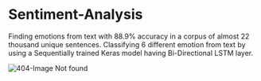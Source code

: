# Sentiment-Analysis

Finding emotions from text with 88.9% accuracy in a corpus of almost 22 thousand unique sentences.
Classifying 6 different emotion from text by using a Sequentially trained Keras model having Bi-Directional LSTM layer.



![404-Image Not found](https://github.com/[Elusive7733]/[Sentiment-Analysis]/Extras/[Images]/main/Results.png?raw=true)



